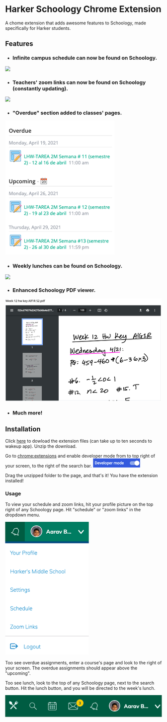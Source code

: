 # Harker Schoology Chrome Extension
A chome extension that adds awesome features to Schoology, made specifically for Harker students. 

## Features
* ### Infinite campus schedule can now be found on Schoology. 
![](images/schedule.gif)

* ### Teachers' zoom links can now be found on Schoology (constantly updating).
![](images/zoom.gif)

* ### "Overdue" section added to classes' pages.
![](images/overdue.png)

* ### Weekly lunches can be found on Schoology.
![](images/lunch.gif)

* ### Enhanced Schoology PDF viewer.
![](images/pdf.png)

* ### Much more!

## Installation
Click [here](https://schoology-extension.herokuapp.com) to dowload the extension files (can take up to ten seconds to wakeup app). Unzip the download.

Go to [chrome:extensions](chrome:extensions) and enable developer mode from to top right of your screen, to the right of the search bar.
![](images/developer-mode.png)

Drag the unzipped folder to the page, and that's it! You have the extension installed!

### Usage
To view your schedule and zoom links, hit your profile picture on the top right of any Schoology page. Hit "schedule" or "zoom links" in the dropdown menu.

![](images/dropdown.png)

Too see overdue assignments, enter a course's page and look to the right of your screen. The overdue assignments should appear above the "upcoming".

Too see lunch, look to the top of any Schoology page, next to the search button. Hit the lunch button, and you will be directed to the week's lunch.

![](images/lunch-icon.png)